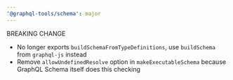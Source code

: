 ```yaml
---
'@graphql-tools/schema': major
---
```


BREAKING CHANGE

- No longer exports `buildSchemaFromTypeDefinitions`, use `buildSchema` from `graphql-js` instead
- Remove `allowUndefinedResolve` option in `makeExecutableSchema` because GraphQL Schema itself does this checking
